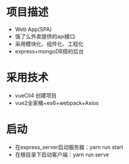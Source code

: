 # 项目描述
- Web App(SPA)
- 饿了么外卖提供的api接口
- 采用模块化、组件化、工程化
- express+mongoDB搭的后台
# 采用技术
- vueCli4 创建项目
- vue2全家桶+es6+webpack+Axios
# 启动
- 在express_server启动服务器：yarn run start
- 在根目录下启动客户端：yarn run serve